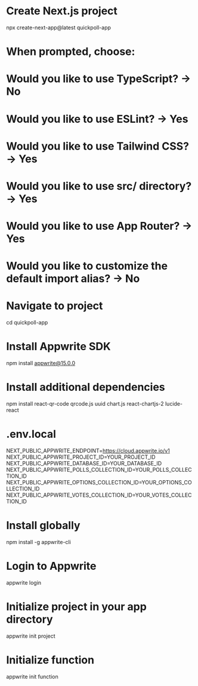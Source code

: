 # Create Next.js project
npx create-next-app@latest quickpoll-app

# When prompted, choose:
# Would you like to use TypeScript? → No
# Would you like to use ESLint? → Yes  
# Would you like to use Tailwind CSS? → Yes
# Would you like to use src/ directory? → Yes
# Would you like to use App Router? → Yes
# Would you like to customize the default import alias? → No

# Navigate to project
cd quickpoll-app

# Install Appwrite SDK
npm install appwrite@15.0.0

# Install additional dependencies
npm install react-qr-code qrcode.js uuid chart.js react-chartjs-2 lucide-react

# .env.local
NEXT_PUBLIC_APPWRITE_ENDPOINT=https://cloud.appwrite.io/v1
NEXT_PUBLIC_APPWRITE_PROJECT_ID=YOUR_PROJECT_ID
NEXT_PUBLIC_APPWRITE_DATABASE_ID=YOUR_DATABASE_ID  
NEXT_PUBLIC_APPWRITE_POLLS_COLLECTION_ID=YOUR_POLLS_COLLECTION_ID
NEXT_PUBLIC_APPWRITE_OPTIONS_COLLECTION_ID=YOUR_OPTIONS_COLLECTION_ID
NEXT_PUBLIC_APPWRITE_VOTES_COLLECTION_ID=YOUR_VOTES_COLLECTION_ID

# Install globally
npm install -g appwrite-cli

# Login to Appwrite
appwrite login

# Initialize project in your app directory
appwrite init project

# Initialize function
appwrite init function
